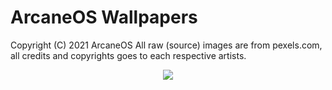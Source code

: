 # ArcaneOS Wallpapers #
Copyright (C) 2021 ArcaneOS
All raw (source) images are from pexels.com, all credits and copyrights goes to each respective artists.
<p align="center">
  <img src="https://i.imgur.com/up0ipZh.png" />
</p>

